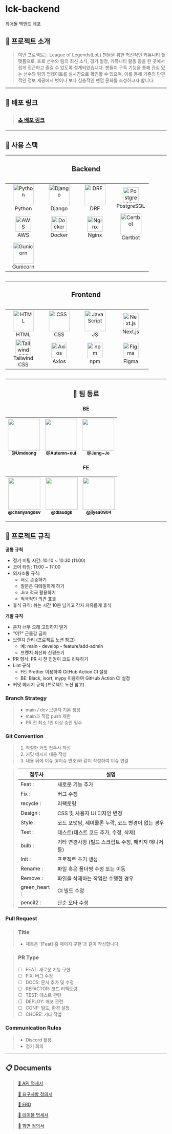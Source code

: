 # lck-backend
최애돌 백엔드 레포

## 📖 프로젝트 소개

> 이번 프로젝트는 League of Legends(LoL) 팬들을 위한 혁신적인 커뮤니티 플랫폼으로, 프로 선수와 팀의 최신 소식, 경기 일정, 커뮤니티 활동 등을 한 곳에서 쉽게 접근하고 즐길 수 있도록 설계되었습니다. 팬들이 구독 기능을 통해 관심 있는 선수와 팀의 업데이트를 실시간으로 확인할 수 있으며, 이를 통해 기존의 단편적인 정보 제공에서 벗어나 보다 심층적인 팬덤 문화를 조성하고자 합니다.
---
## :link: 배포 링크

> ### [⛪ 배포 링크](https://choeaelol.umdoong.shop/)

---
## 🧰 사용 스택
<hr>
<h2 align="center"> Backend </h2>

<div style="display: flex; justify-content: center; flex-wrap: wrap; gap: 20px;">
  <table align="center">
    <tr>
      <!-- Python -->
      <td align="center" width="96">
        <img src="https://techstack-generator.vercel.app/python-icon.svg" alt="Python" width="65" height="65" />
        <br>Python
      </td>
      <!-- Django -->
      <td align="center" width="96">
        <img src="https://techstack-generator.vercel.app/django-icon.svg" alt="Django" width="65" height="65" />
        <br>Django
      </td>
      <!-- DRF -->
      <td align="center" width="96">
        <img src="https://upload.wikimedia.org/wikipedia/commons/6/68/Django_REST_framework_logo.svg" alt="DRF" width="65" height="65" />
        <br>DRF
      </td>
      <!-- PostgreSQL -->
      <td align="center" width="96">
        <img src="https://skillicons.dev/icons?i=postgres" alt="PostgreSQL" width="48" height="48" />
        <br>PostgreSQL
      </td>
    </tr>
    <tr>
      <!-- AWS -->
      <td align="center" width="96">
        <img src="https://skillicons.dev/icons?i=aws" alt="AWS" width="48" height="48" />
        <br>AWS
      </td>
      <!-- Docker -->
      <td align="center" width="96">
        <img src="https://skillicons.dev/icons?i=docker" alt="Docker" width="48" height="48" />
        <br>Docker
      </td>
      <!-- Nginx -->
      <td align="center" width="96">
        <img src="https://skillicons.dev/icons?i=nginx" alt="Nginx" width="48" height="48" />
        <br>Nginx
      </td>
      <!-- Certbot -->
      <td align="center" width="96">
        <img src="https://upload.wikimedia.org/wikipedia/commons/thumb/4/4a/Certbot_logo.svg/1200px-Certbot_logo.svg.png" alt="Certbot" width="65" height="65" />
        <br>Certbot
      </td>
    </tr>
    <tr>
      <!-- Gunicorn -->
      <td align="center" width="96">
        <img src="https://raw.githubusercontent.com/benoitc/gunicorn/master/docs/logo.png" alt="Gunicorn" width="65" height="65" />
        <br>Gunicorn
      </td>
      <!-- 빈 셀 -->
      <td align="center" width="96">&nbsp;</td>
      <td align="center" width="96">&nbsp;</td>
      <td align="center" width="96">&nbsp;</td>
    </tr>
  </table>
</div>

<hr>
<h2 align="center"> Frontend </h2>

<div style="display: flex; justify-content: center; flex-wrap: wrap; gap: 20px;">
  <table align="center">
    <tr>
      <!-- HTML -->
      <td align="center" width="96">
        <img src="https://cdn.jsdelivr.net/gh/devicons/devicon/icons/html5/html5-original.svg" alt="HTML" width="65" height="65" />
        <br>HTML
      </td>
      <!-- CSS -->
      <td align="center" width="96">
        <img src="https://cdn.jsdelivr.net/gh/devicons/devicon/icons/css3/css3-original.svg" alt="CSS" width="65" height="65" />
        <br>CSS
      </td>
      <!-- JavaScript -->
      <td align="center" width="96">
        <img src="https://techstack-generator.vercel.app/js-icon.svg" alt="JavaScript" width="65" height="65" />
        <br>JS
      </td>
      <!-- Next.js -->
      <td align="center" width="96">
        <img src="https://skillicons.dev/icons?i=nextjs" alt="Next.js" width="48" height="48" />
        <br>Next.js
      </td>
    </tr>
    <tr>
      <!-- Tailwind CSS -->
      <td align="center" width="96">
        <img src="https://skillicons.dev/icons?i=tailwind" alt="Tailwind CSS" width="48" height="48" />
        <br>Tailwind CSS
      </td>
      <!-- Axios -->
      <td align="center" width="96">
        <img src="https://avatars.githubusercontent.com/u/32372333?s=280&v=4" alt="Axios" width="48" height="48" />
        <br>Axios
      </td>
      <!-- npm -->
      <td align="center" width="96">
        <img src="https://skillicons.dev/icons?i=npm" alt="npm" width="48" height="48" />
        <br>npm
      </td>
      <!-- Figma -->
      <td align="center" width="96">
        <img src="https://skillicons.dev/icons?i=figma" alt="Figma" width="48" height="48" />
        <br>Figma
      </td>
    </tr>
  </table>
</div>


--- 
<div align="center">
  
  ## :busts_in_silhouette: 팀 동료
  
  ### BE
  
  | <a href="https://github.com/Umdoong"><img src="https://github.com/Umdoong.png" width="100px"/><br/><sub><b>@Umdoong</b></sub></a> | <a href="https://github.com/Autumn-eul"><img src="https://github.com/Autumn-eul.png" width="100px"/><br/><sub><b>@Autumn-eul</b></sub></a> | <a href="https://github.com/Jung-Je"><img src="https://github.com/Jung-Je.png" width="100px"/><br/><sub><b>@Jung-Je</b></sub></a> |
  |:----------------------------------------------------------:|:--------------------------------------------------------------:|:----------------------------------------------------------:|
  
  ### FE
  
  | <a href="https://github.com/chanyangdev"><img src="https://github.com/chanyangdev.png" width="100px"/><br/><sub><b>@chanyangdev</b></sub></a> | <a href="https://github.com/dlaudgk"><img src="https://github.com/dlaudgk.png" width="100px"/><br/><sub><b>@dlaudgk</b></sub></a> | <a href="https://github.com/jiyea0904"><img src="https://github.com/jiyea0904.png" width="100px"/><br/><sub><b>@jiyea0904</b></sub></a> |
  |:----------------------------------------------------------:|:----------------------------------------------------------:|:----------------------------------------------------------:|
  
</div>



---
## 📑 프로젝트 규칙

**공통 규칙**  
- 정기 미팅 시간: 10:10 ~ 10:30 (11:00)  
- 코어 타임: 11:00 ~ 17:00  
- 의사소통 규칙:  
  - 서로 존중하기  
  - 질문은 디테일하게 하기  
  - Jira 적극 활용하기  
  - 적극적인 의견 표출  
- 휴식 규칙: 쉬는 시간 10분 남기고 각자 자유롭게 휴식  

**개발 규칙**  
- 혼자 너무 오래 고민하지 말기  
- "어?" 근들갑 금지  
- 브랜치 관리 (프로젝트 노션 참고)  
  - 예: main - develop - feature/add-admin  
  - 브랜치 최신화 신경쓰기  
- PR 형식: PR 시 전 인원이 코드 리뷰하기  
- Lint 규칙  
  - FE: Prettier 이용하여 GitHub Action CI 설정  
  - BE: Black, isort, mypy 이용하여 GitHub Action CI 설정  
- 커밋 메시지 규칙 (프로젝트 노션 참고)

### Branch Strategy
> - main / dev 브랜치 기본 생성 
> - main과 직접 push 제한
> - PR 전 최소 1인 이상 승인 필수

### Git Convention
> 1. 적절한 커밋 접두사 작성
> 2. 커밋 메시지 내용 작성
> 3. 내용 뒤에 이슈 (#이슈 번호)와 같이 작성하여 이슈 연결

> | 접두사        | 설명                  |
> | ------------- | --------------------- |
> | Feat :     | 새로운 기능 추가           |
> | Fix :      | 버그 수정              |
> | recycle :      | 리팩토링             |
> | Design :     | CSS 및 사용자 UI 디자인 변경 |
> | Style :    | 코드 포맷팅, 세미콜론 누락, 코드 변경이 없는 경우        |
> | Test : | 테스트(테스트 코드 추가, 수정, 삭제) |
> | bulb :     | 기타 변경사항 (빌드 스크립트 수정, 패키지 매니저 등)            |
> | Init :   | 프로젝트 초기 생성              |
> | Rename :     | 파일 혹은 폴더명 수정 또는 이동   |
> | Remove :     | 파일을 삭제하는 작업만 수행한 경우      |
> | green_heart :    | CI 빌드 수정            | 
> | pencil2 :    | 단순 오타 수정            | 


### Pull Request
> ### Title
> * 제목은 '[Feat] 홈 페이지 구현'과 같이 작성합니다.

> ### PR Type
  > - [ ] FEAT: 새로운 기능 구현
  > - [ ] FIX: 버그 수정
  > - [ ] DOCS: 문서 추가 및 수정
  > - [ ] REFACTOR: 코드 리팩토링
  > - [ ] TEST: 테스트 관련
  > - [ ] DEPLOY: 배포 관련
  > - [ ] CONF: 빌드, 환경 설정
  > - [ ] CHORE: 기타 작업

### Communication Rules
> - Discord 활용 
> - 정기 회의

--- 
## :clipboard: Documents
> [📜 API 명세서](https://docs.google.com/spreadsheets/d/17s6202mBCxUK9hMEwM8oIsjbZNgiQRHCEbl2AXTjvJY/edit?gid=0#gid=0)
> 
> [📜 요구사항 정의서](https://docs.google.com/spreadsheets/d/1GESEubHML3homN5VAopU5Jg6H7bMepu4-NGfX35_erM/edit?gid=300631716#gid=300631716)
> 
> [📜 ERD](https://dbdiagram.io/d/Copy-of-Untitled-Diagram-67b7007b263d6cf9a0d83d15)
> 
> [📜 테이블 명세서](https://docs.google.com/spreadsheets/d/1iy8DB3DfR-10oJXZPHp5p-EJnr7oSW77Q9U6Wawu9FY/edit?usp=sharing)
>
> [📜 화면 정의서](https://docs.google.com/spreadsheets/d/1dOeHPI0pT-e9dsPFesI6s9Q-hIlFhekD4i-F_MOGJnI/edit?usp=sharing)